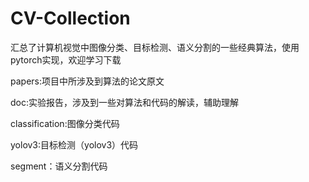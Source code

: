 # CV-Collection
汇总了计算机视觉中图像分类、目标检测、语义分割的一些经典算法，使用pytorch实现，欢迎学习下载

papers:项目中所涉及到算法的论文原文

doc:实验报告，涉及到一些对算法和代码的解读，辅助理解

classification:图像分类代码

yolov3:目标检测（yolov3）代码

segment：语义分割代码
